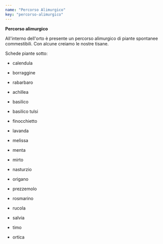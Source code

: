 ```yaml
---
name: "Percorso Alimurgico"
key: "percorso-alimurgico"
---
```


**Percorso alimurgico**

All'interno dell'orto è presente un percorso alimurgico di piante
spontanee commestibili. Con alcune creiamo le nostre tisane.

Schede piante sotto:

- calendula

- borraggine

- rabarbaro

- achillea

- basilico

- basilico tulsi

- finocchietto

- lavanda

- melissa

- menta

- mirto

- nasturzio

- origano

- prezzemolo

- rosmarino

- rucola

- salvia

- timo

- ortica
